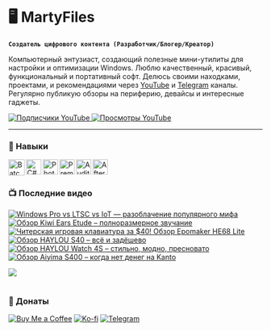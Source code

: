 # 🖥️ MartyFiles

**`Создатель цифрового контента (Разработчик/Блогер/Креатор)`**

Компьютерный энтузиаст, создающий полезные мини-утилиты для настройки и оптимизации Windows. Люблю качественный, красивый, функциональный и портативный софт. Делюсь своими находками, проектами, и рекомендациями через [YouTube][youtube] и [Telegram][telegram] каналы. Регулярно публикую обзоры на периферию, девайсы и интересные гаджеты.

<p align="left">
  <a href="https://www.youtube.com/c/martyfiles?sub_confirmation=1">
    <img 
      alt="Подписчики YouTube" 
      title="Подпишись на канал MartyFiles" 
      src="https://custom-icon-badges.demolab.com/youtube/channel/subscribers/UC91g0nUytzMbjLxE6OBQiyQ?color=%23E05D44&label=%D0%9F%D0%BE%D0%B4%D0%BF%D0%B8%D1%81%D1%87%D0%B8%D0%BA%D0%B8&logo=video&logoColor=white&style=for-the-badge&labelColor=%23CE4630" />
  </a>
  <a href="https://www.youtube.com/c/martyfiles">
    <img 
      alt="Просмотры YouTube" 
      title="Просмотры канала MartyFiles" 
      src="https://custom-icon-badges.demolab.com/youtube/channel/views/UC91g0nUytzMbjLxE6OBQiyQ?color=%23E1AD0E&label=%D0%9F%D1%80%D0%BE%D1%81%D0%BC%D0%BE%D1%82%D1%80%D1%8B&logo=eye&logoColor=white&style=for-the-badge&labelColor=%23C79600" />
  </a>
</p>


---

### 🧰 Навыки

<img align="left" alt="Batch" width="32px" src="https://cdn-icons-png.flaticon.com/512/11743/11743804.png" />
<img align="left" alt="C#" width="30px" src="https://cdn-icons-png.flaticon.com/512/9083/9083011.png" />
<img align="left" alt="Photoshop" width="30px" src="https://cdn-icons-png.flaticon.com/512/5968/5968520.png" />
<img align="left" alt="Premiere Pro" width="30px" src="https://cdn-icons-png.flaticon.com/512/5968/5968525.png" />
<img align="left" alt="Audition" width="30px" src="https://cdn-icons-png.flaticon.com/512/5968/5968442.png" />
<img align="left" alt="After Effects" width="30px" src="https://cdn-icons-png.flaticon.com/512/5968/5968428.png" />
<br />

#

### 📺 Последние видео

<!-- BEGIN YOUTUBE-CARDS -->
[![Windows Pro vs LTSC vs IoT — разоблачение популярного мифа](https://ytcards.demolab.com/?id=LiS52GY8jzc&title=Windows+Pro+vs+LTSC+vs+IoT+%E2%80%94+%D1%80%D0%B0%D0%B7%D0%BE%D0%B1%D0%BB%D0%B0%D1%87%D0%B5%D0%BD%D0%B8%D0%B5+%D0%BF%D0%BE%D0%BF%D1%83%D0%BB%D1%8F%D1%80%D0%BD%D0%BE%D0%B3%D0%BE+%D0%BC%D0%B8%D1%84%D0%B0&lang=ru&timestamp=1757754018&background_color=%23191919&title_color=%23ffffff&stats_color=%23dedede&max_title_lines=3&width=250&border_radius=5 "Windows Pro vs LTSC vs IoT — разоблачение популярного мифа")](https://www.youtube.com/watch?v=LiS52GY8jzc)
[![Обзор Kiwi Ears Etude – полноразмерное звучание](https://ytcards.demolab.com/?id=kNMkL8V9UoE&title=%D0%9E%D0%B1%D0%B7%D0%BE%D1%80+Kiwi+Ears+Etude+%E2%80%93+%D0%BF%D0%BE%D0%BB%D0%BD%D0%BE%D1%80%D0%B0%D0%B7%D0%BC%D0%B5%D1%80%D0%BD%D0%BE%D0%B5+%D0%B7%D0%B2%D1%83%D1%87%D0%B0%D0%BD%D0%B8%D0%B5&lang=ru&timestamp=1757149211&background_color=%23191919&title_color=%23ffffff&stats_color=%23dedede&max_title_lines=3&width=250&border_radius=5 "Обзор Kiwi Ears Etude – полноразмерное звучание")](https://www.youtube.com/watch?v=kNMkL8V9UoE)
[![Читерская игровая клавиатура за $40! Обзор Epomaker HE68 Lite](https://ytcards.demolab.com/?id=-LHAr2I1U1o&title=%D0%A7%D0%B8%D1%82%D0%B5%D1%80%D1%81%D0%BA%D0%B0%D1%8F+%D0%B8%D0%B3%D1%80%D0%BE%D0%B2%D0%B0%D1%8F+%D0%BA%D0%BB%D0%B0%D0%B2%D0%B8%D0%B0%D1%82%D1%83%D1%80%D0%B0+%D0%B7%D0%B0+%2440%21+%D0%9E%D0%B1%D0%B7%D0%BE%D1%80+Epomaker+HE68+Lite&lang=ru&timestamp=1756544400&background_color=%23191919&title_color=%23ffffff&stats_color=%23dedede&max_title_lines=3&width=250&border_radius=5 "Читерская игровая клавиатура за $40! Обзор Epomaker HE68 Lite")](https://www.youtube.com/watch?v=-LHAr2I1U1o)
[![Обзор HAYLOU S40 – всё и задёшево](https://ytcards.demolab.com/?id=cuKk1AYaGYM&title=%D0%9E%D0%B1%D0%B7%D0%BE%D1%80+HAYLOU+S40+%E2%80%93+%D0%B2%D1%81%D1%91+%D0%B8+%D0%B7%D0%B0%D0%B4%D1%91%D1%88%D0%B5%D0%B2%D0%BE&lang=ru&timestamp=1755939609&background_color=%23191919&title_color=%23ffffff&stats_color=%23dedede&max_title_lines=3&width=250&border_radius=5 "Обзор HAYLOU S40 – всё и задёшево")](https://www.youtube.com/watch?v=cuKk1AYaGYM)
[![Обзор HAYLOU Watch 4S – стильно, модно, пресновато](https://ytcards.demolab.com/?id=vSbnCvr0R_k&title=%D0%9E%D0%B1%D0%B7%D0%BE%D1%80+HAYLOU+Watch+4S+%E2%80%93+%D1%81%D1%82%D0%B8%D0%BB%D1%8C%D0%BD%D0%BE%2C+%D0%BC%D0%BE%D0%B4%D0%BD%D0%BE%2C+%D0%BF%D1%80%D0%B5%D1%81%D0%BD%D0%BE%D0%B2%D0%B0%D1%82%D0%BE&lang=ru&timestamp=1755334815&background_color=%23191919&title_color=%23ffffff&stats_color=%23dedede&max_title_lines=3&width=250&border_radius=5 "Обзор HAYLOU Watch 4S – стильно, модно, пресновато")](https://www.youtube.com/watch?v=vSbnCvr0R_k)
[![Обзор Aiyima S400 – когда нет денег на Kanto](https://ytcards.demolab.com/?id=K8244Y3dZYk&title=%D0%9E%D0%B1%D0%B7%D0%BE%D1%80+Aiyima+S400+%E2%80%93+%D0%BA%D0%BE%D0%B3%D0%B4%D0%B0+%D0%BD%D0%B5%D1%82+%D0%B4%D0%B5%D0%BD%D0%B5%D0%B3+%D0%BD%D0%B0+Kanto&lang=ru&timestamp=1754730009&background_color=%23191919&title_color=%23ffffff&stats_color=%23dedede&max_title_lines=3&width=250&border_radius=5 "Обзор Aiyima S400 – когда нет денег на Kanto")](https://www.youtube.com/watch?v=K8244Y3dZYk)
<!-- END YOUTUBE-CARDS -->

[<img src="https://custom-icon-badges.demolab.com/badge/-Все видео тут-red?style=for-the-badge&logo=video&logoColor=white"/>](https://www.youtube.com/c/martyfiles?sub_confirmation=1)


#

### 🍵 Донаты

[![Buy Me a Coffee](https://img.shields.io/badge/Buy%20Me%20a%20Coffee-FFDD00?style=for-the-badge&logo=buy-me-a-coffee&logoColor=black)](https://www.buymeacoffee.com/martyfiles)
[![Ko-fi](https://img.shields.io/badge/Ko--fi-29ABE0?style=for-the-badge&logo=ko-fi)](https://ko-fi.com/martyfiles)
[![Telegram](https://img.shields.io/badge/Telegram-26A5E4?style=for-the-badge&logo=telegram&logoColor=white)](https://t.me/tribute/app?startapp=dg3u)


[youtube]: https://youtube.com/martyfiles  
[telegram]: https://t.me/martyfiles

